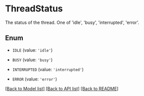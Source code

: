 # ThreadStatus

The status of the thread. One of 'idle', 'busy', 'interrupted', 'error'.

## Enum

* `IDLE` (value: `'idle'`)

* `BUSY` (value: `'busy'`)

* `INTERRUPTED` (value: `'interrupted'`)

* `ERROR` (value: `'error'`)

[[Back to Model list]](../README.md#documentation-for-models) [[Back to API list]](../README.md#documentation-for-api-endpoints) [[Back to README]](../README.md)



